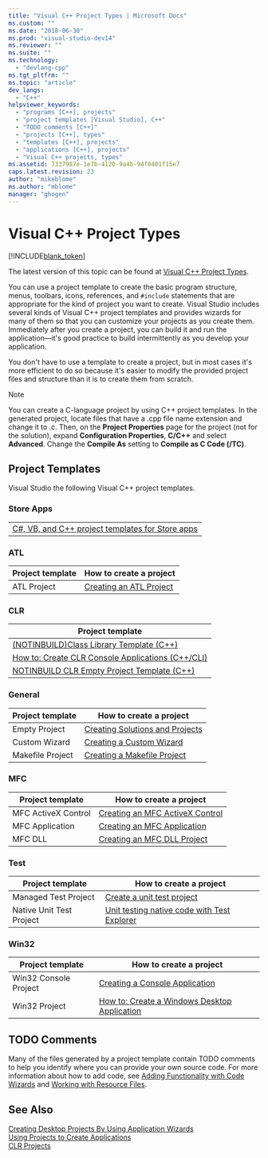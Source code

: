 ```yaml
---
title: "Visual C++ Project Types | Microsoft Docs"
ms.custom: ""
ms.date: "2018-06-30"
ms.prod: "visual-studio-dev14"
ms.reviewer: ""
ms.suite: ""
ms.technology: 
  - "devlang-cpp"
ms.tgt_pltfrm: ""
ms.topic: "article"
dev_langs: 
  - "C++"
helpviewer_keywords: 
  - "programs [C++], projects"
  - "project templates [Visual Studio], C++"
  - "TODO comments [C++]"
  - "projects [C++], types"
  - "templates [C++], projects"
  - "applications [C++], projects"
  - "Visual C++ projects, types"
ms.assetid: 7337987e-1e7b-4120-9a4b-94f0401f15e7
caps.latest.revision: 23
author: "mikeblome"
ms.author: "mblome"
manager: "ghogen"
---
```

# Visual C++ Project Types
[!INCLUDE[blank_token](../includes/blank-token.md)]

The latest version of this topic can be found at [Visual C++ Project Types](https://docs.microsoft.com/cpp/ide/visual-cpp-project-types).  
  
  
You can use a project template to create the basic program structure, menus, toolbars, icons, references, and `#include` statements that are appropriate for the kind of project you want to create. Visual Studio includes several kinds of Visual C++ project templates and provides wizards for many of them so that you can customize your projects as you create them. Immediately after you create a project, you can build it and run the application—it's good practice to build intermittently as you develop your application.  
  
 You don't have to use a template to create a project, but in most cases it's more efficient to do so because it's easier to modify the provided project files and structure than it is to create them from scratch.  
  
> [!NOTE]
>  You can create a C-language project by using C++ project templates. In the generated project, locate files that have a .cpp file name extension and change it to .c. Then, on the **Project Properties** page for the project (not for the solution), expand **Configuration Properties**, **C/C++** and select **Advanced**. Change the **Compile As** setting to **Compile as C Code (/TC)**.  
  
## Project Templates  
 Visual Studio the following Visual C++ project templates.  
  
### Store Apps  
  
||  
|-|  
|[C#, VB, and C++ project templates for  Store apps](http://go.microsoft.com/fwlink/p/?LinkID=262279)|  
  
### ATL  
  
|Project template|How to create a project|  
|----------------------|-----------------------------|  
|ATL Project|[Creating an ATL Project](../atl/reference/creating-an-atl-project.md)|  
  
### CLR  
  
|Project template|  
|----------------------|  
|[(NOTINBUILD)Class Library Template (C++)](http://msdn.microsoft.com/en-us/0d779bfa-5c5a-4b10-a9d5-a6791764a78f)|  
|[How to: Create CLR Console Applications (C++/CLI)](../dotnet/how-to-create-clr-console-applications-cpp-cli.md)|  
|[NOTINBUILD CLR Empty Project Template (C++)](http://msdn.microsoft.com/en-us/f57c5572-5581-440f-b684-eec646764f08)|  
  
### General  
  
|Project template|How to create a project|  
|----------------------|-----------------------------|  
|Empty Project|[Creating Solutions and Projects](http://msdn.microsoft.com/library/836f8ca0-3fc9-4f4b-9090-45f2e4d2e9c8)|  
|Custom Wizard|[Creating a Custom Wizard](../ide/creating-a-custom-wizard.md)|  
|Makefile Project|[Creating a Makefile Project](../ide/creating-a-makefile-project.md)|  
  
### MFC  
  
|Project template|How to create a project|  
|----------------------|-----------------------------|  
|MFC ActiveX Control|[Creating an MFC ActiveX Control](../mfc/reference/creating-an-mfc-activex-control.md)|  
|MFC Application|[Creating an MFC Application](../mfc/reference/creating-an-mfc-application.md)|  
|MFC DLL|[Creating an MFC DLL Project](../mfc/reference/creating-an-mfc-dll-project.md)|  
  
### Test  
  
|Project template|How to create a project|  
|----------------------|-----------------------------|  
|Managed Test Project|[Create a unit test project](http://msdn.microsoft.com/library/a608bfba-1a43-4a60-b73a-1fe53ef58098)|  
|Native Unit Test Project|[Unit testing native code with Test Explorer](http://msdn.microsoft.com/en-us/8a09d6d8-3613-49d8-9ffe-11375ac4736c)|  
  
### Win32  
  
|Project template|How to create a project|  
|----------------------|-----------------------------|  
|Win32 Console Project|[Creating a Console Application](../windows/creating-a-console-application.md)|  
|Win32 Project|[How to: Create a Windows Desktop Application](http://msdn.microsoft.com/library/47021403-eaca-4c34-946a-a26c42a64148)|  
  
## TODO Comments  
 Many of the files generated by a project template contain TODO comments to help you identify where you can provide your own source code. For more information about how to add code, see [Adding Functionality with Code Wizards](../ide/adding-functionality-with-code-wizards-cpp.md) and [Working with Resource Files](../mfc/working-with-resource-files.md).  
  
## See Also  
 [Creating Desktop Projects By Using Application Wizards](../ide/creating-desktop-projects-by-using-application-wizards.md)   
 [Using Projects to Create Applications](http://msdn.microsoft.com/en-us/3339fa90-bac2-4b95-8361-662a2e0e7dfe)   
 [CLR Projects](../ide/files-created-for-clr-projects.md)

